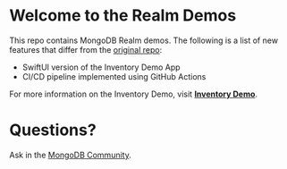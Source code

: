 # Welcome to the Realm Demos   

This repo contains MongoDB Realm demos.  The following is a list of new features that differ from the [original repo](https://github.com/mongodb-university/realm-demos):
- SwiftUI version of the Inventory Demo App
- CI/CD pipeline implemented using GitHub Actions

For more information on the Inventory Demo, visit <a href="./inventory">__Inventory Demo__</a>.

# Questions?

Ask in the [MongoDB Community](https://community.mongodb.com).
 
